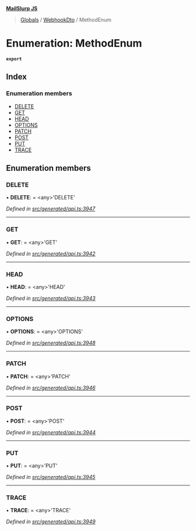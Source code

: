 **[MailSlurp JS](../README.md)**

> [Globals](../README.md) / [WebhookDto](../modules/webhookdto.md) / MethodEnum

# Enumeration: MethodEnum

**`export`** 

## Index

### Enumeration members

* [DELETE](webhookdto.methodenum.md#delete)
* [GET](webhookdto.methodenum.md#get)
* [HEAD](webhookdto.methodenum.md#head)
* [OPTIONS](webhookdto.methodenum.md#options)
* [PATCH](webhookdto.methodenum.md#patch)
* [POST](webhookdto.methodenum.md#post)
* [PUT](webhookdto.methodenum.md#put)
* [TRACE](webhookdto.methodenum.md#trace)

## Enumeration members

### DELETE

•  **DELETE**:  = \<any>'DELETE'

*Defined in [src/generated/api.ts:3947](https://github.com/mailslurp/mailslurp-client/blob/359c034/src/generated/api.ts#L3947)*

___

### GET

•  **GET**:  = \<any>'GET'

*Defined in [src/generated/api.ts:3942](https://github.com/mailslurp/mailslurp-client/blob/359c034/src/generated/api.ts#L3942)*

___

### HEAD

•  **HEAD**:  = \<any>'HEAD'

*Defined in [src/generated/api.ts:3943](https://github.com/mailslurp/mailslurp-client/blob/359c034/src/generated/api.ts#L3943)*

___

### OPTIONS

•  **OPTIONS**:  = \<any>'OPTIONS'

*Defined in [src/generated/api.ts:3948](https://github.com/mailslurp/mailslurp-client/blob/359c034/src/generated/api.ts#L3948)*

___

### PATCH

•  **PATCH**:  = \<any>'PATCH'

*Defined in [src/generated/api.ts:3946](https://github.com/mailslurp/mailslurp-client/blob/359c034/src/generated/api.ts#L3946)*

___

### POST

•  **POST**:  = \<any>'POST'

*Defined in [src/generated/api.ts:3944](https://github.com/mailslurp/mailslurp-client/blob/359c034/src/generated/api.ts#L3944)*

___

### PUT

•  **PUT**:  = \<any>'PUT'

*Defined in [src/generated/api.ts:3945](https://github.com/mailslurp/mailslurp-client/blob/359c034/src/generated/api.ts#L3945)*

___

### TRACE

•  **TRACE**:  = \<any>'TRACE'

*Defined in [src/generated/api.ts:3949](https://github.com/mailslurp/mailslurp-client/blob/359c034/src/generated/api.ts#L3949)*
